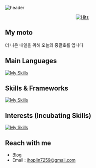 ![header](https://capsule-render.vercel.app/api?type=wave&color=auto&height=300&section=header&text=Hoplin%20&fontSize=90)
<div align="center">
  <a href="https://hits.sh/github.com/J-hoplin1/"><img alt="Hits" src="https://hits.sh/github.com/J-hoplin1.svg"/></a>
</div>

## My moto
더 나은 내일을 위해 오늘의 중괄호를 엽니다
## Main Languages
[![My Skills](https://skills.thijs.gg/icons?i=nodejs,ts,go,java,bash)](https://skills.thijs.gg)

## Skills & Frameworks
[![My Skills](https://skills.thijs.gg/icons?i=aws,express,nestjs,spring,redis,mysql,mongodb,nginx,kubernetes,docker,git,jest,grafana,graphql,rabbitmq)](https://skills.thijs.gg)

## Interests (Incubating Skills)
[![My Skills](https://skills.thijs.gg/icons?i=gcp,kafka)](https://skills.thijs.gg)

## Reach with me
- [Blog](https://velog.io/@hoplin)
- Email : jhoplin7259@gmail.com
